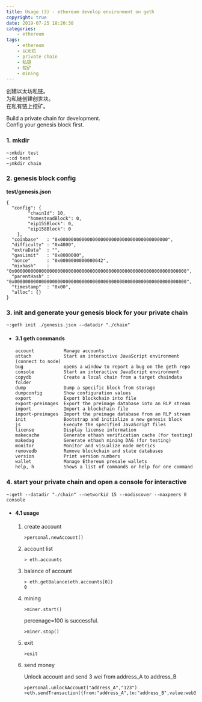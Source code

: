 ```yaml
---
title: Usage (3) - ethereum develop environment on geth
copyright: true
date: 2019-07-25 18:20:38
categories:
    - ethereum
tags:
    - ethereum
    - 以太坊
    - private chain
    - 私链
    - 挖矿
    - mining
---
```

创建以太坊私链。    
为私链创建创世块。  
在私有链上挖矿。

<!-- more -->

Build a private chain for development.  
Config your genesis block first.

### **1. mkdir**

```
~:mkdir test
~:cd test
~;mkdir chain
```

### **2. genesis block config**

**test/genesis.json**
```
{
  "config": {
        "chainId": 10,
        "homesteadBlock": 0,
        "eip155Block": 0,
        "eip158Block": 0
    },
  "coinbase"   : "0x0000000000000000000000000000000000000000",
  "difficulty" : "0x4000",
  "extraData"  : "",
  "gasLimit"   : "0x8000000",
  "nonce"      : "0x0000000000000042",
  "mixhash"    : "0x0000000000000000000000000000000000000000000000000000000000000000",
  "parentHash" : "0x0000000000000000000000000000000000000000000000000000000000000000",
  "timestamp"  : "0x00",
  "alloc": {}
}
```

### **3. init and generate your genesis block for your private chain**

```
~:geth init ./genesis.json --datadir "./chain"
```

+ #### 3.1 geth commands
    ```
    account           Manage accounts
    attach            Start an interactive JavaScript environment (connect to node)
    bug               opens a window to report a bug on the geth repo
    console           Start an interactive JavaScript environment
    copydb            Create a local chain from a target chaindata folder
    dump              Dump a specific block from storage
    dumpconfig        Show configuration values
    export            Export blockchain into file
    export-preimages  Export the preimage database into an RLP stream
    import            Import a blockchain file
    import-preimages  Import the preimage database from an RLP stream
    init              Bootstrap and initialize a new genesis block
    js                Execute the specified JavaScript files
    license           Display license information
    makecache         Generate ethash verification cache (for testing)
    makedag           Generate ethash mining DAG (for testing)
    monitor           Monitor and visualize node metrics
    removedb          Remove blockchain and state databases
    version           Print version numbers
    wallet            Manage Ethereum presale wallets
    help, h           Shows a list of commands or help for one command

    ```

### **4. start your private chain and open a console for interactive**

```
~:geth --datadir "./chain" --networkid 15 --nodiscover --maxpeers 0 console
```

+ #### 4.1 usage

    1) create account

        ```
        >personal.newAccount()
        ```

    2) account list

        ```
        > eth.accounts
        ```

    3) balance of account

        ```
        > eth.getBalance(eth.accounts[0])
        0
        ```

    4) mining

        ```
        >miner.start()
        ```
        percenage=100 is successful.
        ```
        >miner.stop()
        ```

    5) exit

        ```
        >exit
        ```

    6) send money

        Unlock account and send 3 wei from address_A to address_B
        ```
        >personal.unlockAccount("address_A","123")
        >eth.sendTransaction({from:"address_A",to:"address_B",value:web3.toWei(3,"ether")})
        ```